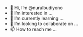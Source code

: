 - 👋 Hi, I’m @nurulbudiyono
- 👀 I’m interested in ...
- 🌱 I’m currently learning ...
- 💞️ I’m looking to collaborate on ...
- 📫 How to reach me ...

<!---
nurulbudiyono/nurulbudiyono is a ✨ special ✨ repository because its `README.md` (this file) appears on your GitHub profile.
You can click the Preview link to take a look at your changes.
--->
